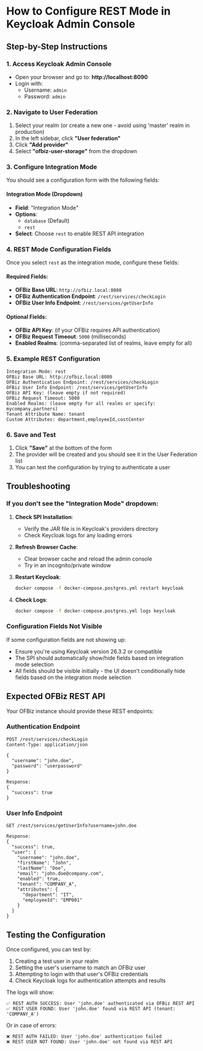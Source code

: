 # How to Configure REST Mode in Keycloak Admin Console

## Step-by-Step Instructions

### 1. Access Keycloak Admin Console
- Open your browser and go to: **http://localhost:8090**
- Login with:
  - Username: `admin`
  - Password: `admin`

### 2. Navigate to User Federation
1. Select your realm (or create a new one - avoid using 'master' realm in production)
2. In the left sidebar, click **"User federation"**
3. Click **"Add provider"**
4. Select **"ofbiz-user-storage"** from the dropdown

### 3. Configure Integration Mode
You should see a configuration form with the following fields:

#### Integration Mode (Dropdown)
- **Field**: "Integration Mode"
- **Options**: 
  - `database` (Default)
  - `rest` 
- **Select**: Choose `rest` to enable REST API integration

### 4. REST Mode Configuration Fields

Once you select `rest` as the integration mode, configure these fields:

#### Required Fields:
- **OFBiz Base URL**: `http://ofbiz.local:8080`
- **OFBiz Authentication Endpoint**: `/rest/services/checkLogin`
- **OFBiz User Info Endpoint**: `/rest/services/getUserInfo`

#### Optional Fields:
- **OFBiz API Key**: (if your OFBiz requires API authentication)
- **OFBiz Request Timeout**: `5000` (milliseconds)
- **Enabled Realms**: (comma-separated list of realms, leave empty for all)

### 5. Example REST Configuration

```
Integration Mode: rest
OFBiz Base URL: http://ofbiz.local:8080
OFBiz Authentication Endpoint: /rest/services/checkLogin
OFBiz User Info Endpoint: /rest/services/getUserInfo
OFBiz API Key: (leave empty if not required)
OFBiz Request Timeout: 5000
Enabled Realms: (leave empty for all realms or specify: mycompany,partners)
Tenant Attribute Name: tenant
Custom Attributes: department,employeeId,costCenter
```

### 6. Save and Test
1. Click **"Save"** at the bottom of the form
2. The provider will be created and you should see it in the User Federation list
3. You can test the configuration by trying to authenticate a user

## Troubleshooting

### If you don't see the "Integration Mode" dropdown:

1. **Check SPI Installation**:
   - Verify the JAR file is in Keycloak's providers directory
   - Check Keycloak logs for any loading errors

2. **Refresh Browser Cache**:
   - Clear browser cache and reload the admin console
   - Try in an incognito/private window

3. **Restart Keycloak**:
   ```bash
   docker compose -f docker-compose.postgres.yml restart keycloak
   ```

4. **Check Logs**:
   ```bash
   docker compose -f docker-compose.postgres.yml logs keycloak
   ```

### Configuration Fields Not Visible

If some configuration fields are not showing up:
- Ensure you're using Keycloak version 26.3.2 or compatible
- The SPI should automatically show/hide fields based on integration mode selection
- All fields should be visible initially - the UI doesn't conditionally hide fields based on the integration mode selection

## Expected OFBiz REST API

Your OFBiz instance should provide these REST endpoints:

### Authentication Endpoint
```
POST /rest/services/checkLogin
Content-Type: application/json

{
  "username": "john.doe",
  "password": "userpassword"
}

Response:
{
  "success": true
}
```

### User Info Endpoint
```
GET /rest/services/getUserInfo?username=john.doe

Response:
{
  "success": true,
  "user": {
    "username": "john.doe",
    "firstName": "John",
    "lastName": "Doe", 
    "email": "john.doe@company.com",
    "enabled": true,
    "tenant": "COMPANY_A",
    "attributes": {
      "department": "IT",
      "employeeId": "EMP001"
    }
  }
}
```

## Testing the Configuration

Once configured, you can test by:
1. Creating a test user in your realm
2. Setting the user's username to match an OFBiz user
3. Attempting to login with that user's OFBiz credentials
4. Check Keycloak logs for authentication attempts and results

The logs will show:
```
✅ REST AUTH SUCCESS: User 'john.doe' authenticated via OFBiz REST API
✅ REST USER FOUND: User 'john.doe' found via REST API (tenant: 'COMPANY_A')
```

Or in case of errors:
```
❌ REST AUTH FAILED: User 'john.doe' authentication failed
❌ REST USER NOT FOUND: User 'john.doe' not found via REST API
```

